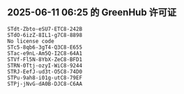 ## 2025-06-11 06:25 的 GreenHub 许可证
```
STdt-Zbto-eSU7-ETC8-242B
STdO-6izZ-8IL1-g7C8-8898
No license code
STc5-8qb6-3gT4-Q3C8-E655
STac-e9nL-Am5Q-I2C8-64A1
STVf-Fl5N-8YbX-ZeC8-BFD1
STRN-0Ttj-ozyI-WiC8-9244
STRJ-EefJ-ud3t-O5C8-74D0
STPu-9ah8-i01g-utC8-79EF
STPj-jNvG-dA0B-DJC8-C6AA
```

